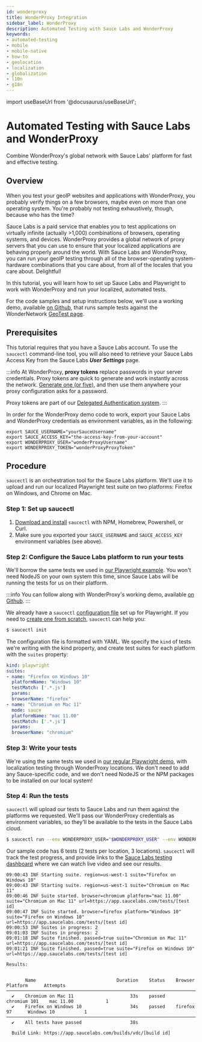 ```yaml
---
id: wonderproxy
title: WonderProxy Integration
sidebar_label: WonderProxy
description: Automated Testing with Sauce Labs and WonderProxy
keywords:
- automated-testing
- mobile
- mobile-native
- how-to
- geolocation
- localization
- globalization
- l10n
- g18n
---
```


import useBaseUrl from '@docusaurus/useBaseUrl';

# Automated Testing with Sauce Labs and WonderProxy

Combine WonderProxy's global network with Sauce Labs' platform for fast and effective testing.

## Overview

When you test your geoIP websites and applications with WonderProxy, you probably verify things on a few browsers, maybe even on more than one operating system. You're probably not testing exhaustively, though, because who has the time?

Sauce Labs is a paid service that enables you to test applications on virtually infinite (actually >1,000) combinations of browsers, operating systems, and devices. WonderProxy provides a global network of proxy servers that you can use to ensure that your localized applications are behaving properly around the world. With Sauce Labs and WonderProxy, you can run your geoIP testing through all of the browser-operating system-hardware combinations that you care about, from all of the locales that you care about. Delightful!

In this tutorial, you will learn how to set up Sauce Labs and Playwright to work with WonderProxy and run your localized, automated tests.

For the code samples and setup instructions below, we'll use a working demo, available [on Github](https://github.com/WonderNetwork/locale-testing-demo/tree/main/saucelabs/playwright), that runs sample tests against the WonderNetwork [GeoTest page](https://wondernetwork.com/geotest).

## Prerequisites

This tutorial requires that you have a Sauce Labs account. To use the `saucectl` command-line tool, you will also need to retrieve your Sauce Labs Access Key from the Sauce Labs **_User Settings_** page.

:::info
At WonderProxy, **proxy tokens** replace passwords in your server credentials. Proxy tokens are quick to generate and work instantly across the network. [Generate one (or five)](https://wonderproxy.com/my/settings#proxy-tokens), and then use them anywhere your proxy configuration asks for a password.

Proxy tokens are part of our [Delegated Authentication system](https://wonderproxy.com/features/delegated-authentication).
:::

In order for the WonderProxy demo code to work, export your Sauce Labs and WonderProxy credentials as environment variables, as in the following:

```properties
export SAUCE_USERNAME="yourSauceUsername"
export SAUCE_ACCESS_KEY="the-access-key-from-your-account"
export WONDERPROXY_USER="wonderProxyUsername"
export WONDERPROXY_TOKEN="wonderProxyProxyToken"
```

## Procedure

`saucectl` is an orchestration tool for the Sauce Labs platform. We'll use it to upload and run our localized Playwright test suite on two platforms: Firefox on Windows, and Chrome on Mac.

### Step 1: Set up saucectl

1. [Download and install](https://docs.saucelabs.com/dev/cli/saucectl/#installing-saucectl) `saucectl` with NPM, Homebrew, Powershell, or Curl. 
2. Make sure you exported your `SAUCE_USERNAME` and `SAUCE_ACCESS_KEY` environment variables (see above).

### Step 2: Configure the Sauce Labs platform to run your tests

We'll borrow the same tests we used in [our Playwright example](https://wonderproxy.com/docs/devs/guides/globalize-your-testing-with-playwright). You won't need NodeJS on your own system this time, since Sauce Labs will be running the tests for us on their platform.

:::info
You can follow along with WonderProxy's working demo, available [on Github](https://github.com/WonderNetwork/locale-testing-demo/tree/main/saucelabs/playwright).
:::

We already have a `saucectl` [configuration file](https://github.com/WonderNetwork/locale-testing-demo/blob/main/saucelabs/playwright/.sauce/config.yml) set up for Playwright. If you need to [create one from scratch](https://docs.saucelabs.com/dev/cli/saucectl/#configure-saucectl-for-your-tests), `saucectl` can help you:

```bash
$ saucectl init
```

The configuration file is formatted with YAML. We specify the `kind` of tests we're writing with the kind property, and create test suites for each platform with the `suites` property:


```yaml
kind: playwright
suites:
- name: "Firefox on Windows 10"
  platformName: "Windows 10"
  testMatch: ['.*.js']
  params:
  browserName: "firefox"
- name: "Chromium on Mac 11"
  mode: sauce
  platformName: "mac 11.00"
  testMatch: ['.*.js']
  params:
  browserName: "chromium"
```

### Step 3: Write your tests
We're using the same tests we used in [our regular Playwright demo](https://wonderproxy.com/docs/devs/guides/globalize-your-testing-with-playwright#step-3), with localization testing through WonderProxy locations. We don't need to add any Sauce-specific code, and we don't need NodeJS or the NPM packages to be installed on our local system!

### Step 4: Run the tests
`saucectl` will upload our tests to Sauce Labs and run them against the platforms we requested. We'll pass our WonderProxy credentials as environment variables, so they'll be available to the tests in the Sauce Labs cloud.

```bash
$ saucectl run --env WONDERPROXY_USER="$WONDERPROXY_USER" --env WONDERPROXY_TOKEN="$WONDERPROXY_TOKEN"
```

Our sample code has 6 tests (2 tests per location, 3 locations). `saucectl` will track the test progress, and provide links to the [Sauce Labs testing dashboard](https://app.saucelabs.com/dashboard/tests/vdc) where we can watch live video and see our results.

```logcatfilter
09:00:43 INF Starting suite. region=us-west-1 suite="Firefox on Windows 10"
09:00:43 INF Starting suite. region=us-west-1 suite="Chromium on Mac 11"
09:00:46 INF Suite started. browser=chromium platform="mac 11.00" suite="Chromium on Mac 11" url=https://app.saucelabs.com/tests/[test id]
09:00:47 INF Suite started. browser=firefox platform="Windows 10" suite="Firefox on Windows 10" url=https://app.saucelabs.com/tests/[test id]
09:00:53 INF Suites in progress: 2
09:01:03 INF Suites in progress: 2
09:01:18 INF Suite finished. passed=true suite="Chromium on Mac 11" url=https://app.saucelabs.com/tests/[test id]
09:01:21 INF Suite finished. passed=true suite="Firefox on Windows 10" url=https://app.saucelabs.com/tests/[test id]

Results:


       Name                              Duration    Status    Browser         Platform      Attempts
───────────────────────────────────────────────────────────────────────────────────────────────────────
  ✔    Chromium on Mac 11                     33s    passed    chromium 101    mac 11.00            1
  ✔    Firefox on Windows 10                  34s    passed    firefox 97      Windows 10           1
───────────────────────────────────────────────────────────────────────────────────────────────────────
  ✔    All tests have passed                  38s

  Build Link: https://app.saucelabs.com/builds/vdc/[build id]
```